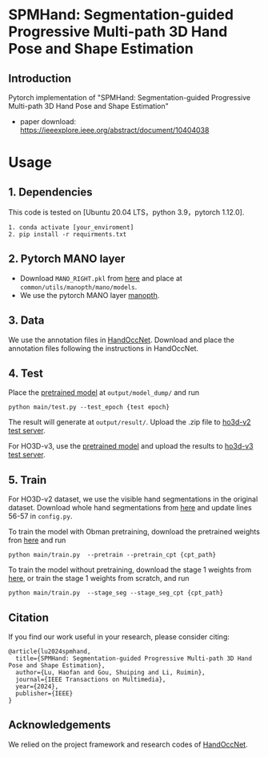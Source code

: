 # SPMHand: Segmentation-guided Progressive Multi-path 3D Hand Pose and Shape Estimation

## Introduction

Pytorch implementation of "SPMHand: Segmentation-guided Progressive Multi-path 3D Hand Pose and Shape Estimation"
- paper download: https://ieeexplore.ieee.org/abstract/document/10404038


# Usage
## 1. Dependencies
This code is tested on [Ubuntu 20.04 LTS，python 3.9，pytorch 1.12.0]. 
```
1. conda activate [your_enviroment]
2. pip install -r requirments.txt
```

## 2. Pytorch MANO layer
* Download `MANO_RIGHT.pkl` from [here](https://mano.is.tue.mpg.de/) and place at `common/utils/manopth/mano/models`. 
* We use the pytorch MANO layer [manopth](https://github.com/hassony2/manopth).

## 3. Data
We use the annotation files in [HandOccNet](https://github.com/namepllet/HandOccNet). Download and place the annotation files following the instructions in HandOccNet.

## 4. Test
Place the [pretrained model](https://1drv.ms/u/s!AsjOlKfg2ljb2S9uWqzfu6fEUiSD?e=058TZV) at `output/model_dump/` and run
```
python main/test.py --test_epoch {test epoch}  
```  
The result will generate at `output/result/`. Upload the .zip file to [ho3d-v2 test server](https://codalab.lisn.upsaclay.fr/competitions/4318).

For HO3D-v3, use the [pretrained model](https://1drv.ms/u/s!AsjOlKfg2ljb9WEzjwNvZidvKrs6?e=QeLNJr) and upload the results to [ho3d-v3 test server](https://codalab.lisn.upsaclay.fr/competitions/4393).

## 5. Train
For HO3D-v2 dataset, we use the visible hand segmentations in the original dataset. Download whole hand segmentations from [here](https://1drv.ms/u/c/db58dae0a794cec8/EbWcvQGZRidFuWKPaCzY7dQB7KB80xnyXy18-Gx8sCZ_eA?e=SkciNM) and update lines 56-57 in `config.py`.

To train the model with Obman pretraining, download the pretrained weights fron [here](https://1drv.ms/u/c/db58dae0a794cec8/Ee8AKE44bq5BkUpuX4VmMCYBhuwGKpb8tJwJvgbdS7ZXrA?e=1cVS9g) and run
```
python main/train.py  --pretrain --pretrain_cpt {cpt_path}
```

To train the model without pretraining, download the stage 1 weights from [here](https://1drv.ms/u/c/db58dae0a794cec8/EbxYgcIRNvRKng3RXOS6eQEBElmYCCbXw5dC-hP1fZtteQ?e=u8eUYE), or train the stage 1 weights from scratch, and run
```
python main/train.py  --stage_seg --stage_seg_cpt {cpt_path}
``` 


## Citation

If you find our work useful in your research, please consider citing:

```
@article{lu2024spmhand,
  title={SPMHand: Segmentation-guided Progressive Multi-path 3D Hand Pose and Shape Estimation},
  author={Lu, Haofan and Gou, Shuiping and Li, Ruimin},
  journal={IEEE Transactions on Multimedia},
  year={2024},
  publisher={IEEE}
}
```

## Acknowledgements
We relied on the project framework and research codes of [HandOccNet](https://github.com/namepllet/HandOccNet).

